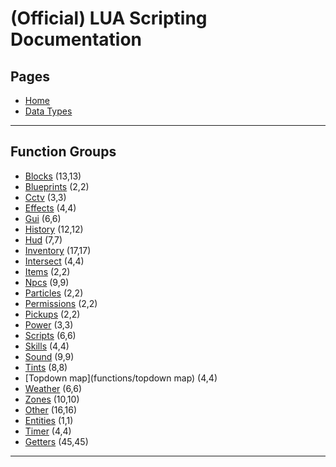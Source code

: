 
# (Official) LUA Scripting Documentation

## Pages

- [Home](../index)
- [Data Types](data-types)

___

## Function Groups

- [Blocks](functions/blocks) (13,13)
- [Blueprints](functions/blueprints) (2,2)
- [Cctv](functions/cctv) (3,3)
- [Effects](functions/effects) (4,4)
- [Gui](functions/gui) (6,6)
- [History](functions/history) (12,12)
- [Hud](functions/hud) (7,7)
- [Inventory](functions/inventory) (17,17)
- [Intersect](functions/intersect) (4,4)
- [Items](functions/items) (2,2)
- [Npcs](functions/npcs) (9,9)
- [Particles](functions/particles) (2,2)
- [Permissions](functions/permissions) (2,2)
- [Pickups](functions/pickups) (2,2)
- [Power](functions/power) (3,3)
- [Scripts](functions/scripts) (6,6)
- [Skills](functions/skills) (4,4)
- [Sound](functions/sound) (9,9)
- [Tints](functions/tints) (8,8)
- [Topdown map](functions/topdown map) (4,4)
- [Weather](functions/weather) (6,6)
- [Zones](functions/zones) (10,10)
- [Other](functions/other) (16,16)
- [Entities](functions/entities) (1,1)
- [Timer](functions/timer) (4,4)
- [Getters](functions/getters) (45,45)

___
